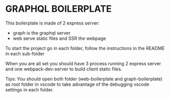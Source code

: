 # GRAPHQL BOILERPLATE

This boilerplate is made of 2 express server:
  - graph is the graphql server
  - web serve static files and SSR the webpage

To start the project go in each folder, follow the instructions in the README in each sub-folder

When you are all set you should have 3 process running
2 express server and one webpack-dev-server to build client static files.

Tips: You should open both folder (web-boilerplate and graph-boilerplate) as root folder in vscode to take advantage of the debugging vscode settings in each folder.
